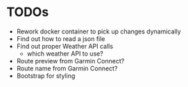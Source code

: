 # TODOs

* Rework docker container to pick up changes dynamically
* Find out how to read a json file
* Find out proper Weather API calls
  * which weather API to use?
* Route preview from Garmin Connect?
* Route name from Garmin Connect?
* Bootstrap for styling